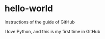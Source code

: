 # hello-world
Instructions of the guide of GitHub

I love Python, and this is my first time in GitHub

